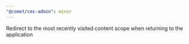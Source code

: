 ```yaml
---
"@comet/cms-admin": minor
---
```


Redirect to the most recently visited content scope when returning to the application
